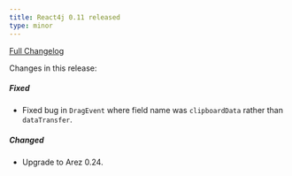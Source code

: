 ```yaml
---
title: React4j 0.11 released
type: minor
---
```


[Full Changelog](https://github.com/react4j/react4j/compare/v0.10...v0.11)

Changes in this release:

##### Fixed
* Fixed bug in `DragEvent` where field name was `clipboardData` rather than `dataTransfer`.

##### Changed
* Upgrade to Arez 0.24.
